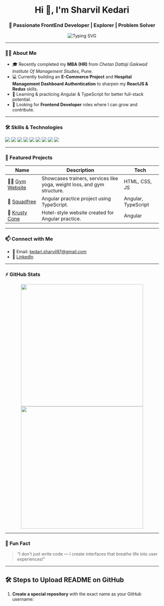 <h1 align="center">Hi 👋, I'm Sharvil Kedari</h1>
<h3 align="center">🚀 Passionate FrontEnd Developer | Explorer | Problem Solver</h3>

<p align="center">
  <img src="https://readme-typing-svg.demolab.com?font=Fira+Code&size=22&pause=1000&color=F78C6B&center=true&vCenter=true&width=500&lines=Frontend+Developer+%F0%9F%92%BB;Open+to+Frontend+Job+Opportunities+%F0%9F%8C%9F;React+%2B+Redux+%7C+Angular+%7C+JavaScript+Lover" alt="Typing SVG" />
</p>

---

### 👨‍💻 About Me

- 🎓 Recently completed my **MBA (HR)** from *Chetan Dattaji Gaikwad Institute Of Management Studies*, Pune.  
- 💻 Currently building an **E-Commerce Project** and **Hospital Management Dashboard Authentication** to sharpen my **ReactJS & Redux** skills.  
- 🌱 Learning & practicing Angular & TypeScript for better full-stack potential.  
- 🚀 Looking for **Frontend Developer** roles where I can grow and contribute.

---

### 🛠️ Skills & Technologies

<p align="left">
  <img src="https://img.shields.io/badge/HTML5-E34F26?style=for-the-badge&logo=html5&logoColor=white"/>
  <img src="https://img.shields.io/badge/CSS3-1572B6?style=for-the-badge&logo=css3&logoColor=white"/>
  <img src="https://img.shields.io/badge/JavaScript-F7DF1E?style=for-the-badge&logo=javascript&logoColor=black"/>
  <img src="https://img.shields.io/badge/Bootstrap-563D7C?style=for-the-badge&logo=bootstrap&logoColor=white"/>
  <img src="https://img.shields.io/badge/ReactJS-61DAFB?style=for-the-badge&logo=react&logoColor=black"/>
  <img src="https://img.shields.io/badge/Redux-764ABC?style=for-the-badge&logo=redux&logoColor=white"/>
  <img src="https://img.shields.io/badge/Angular-DD0031?style=for-the-badge&logo=angular&logoColor=white"/>
  <img src="https://img.shields.io/badge/TypeScript-007ACC?style=for-the-badge&logo=typescript&logoColor=white"/>
  <img src="https://img.shields.io/badge/SQL-336791?style=for-the-badge&logo=postgresql&logoColor=white"/>
</p>

---

### 📌 Featured Projects

| Name | Description | Tech |
|------|-------------|------|
| 🏋️‍♂️ [Gym Website](https://github.com/Sharvil25/gym-website.git) | Showcases trainers, services like yoga, weight loss, and gym structure. | HTML, CSS, JS |
| 👥 [Squadfree](https://github.com/Sharvil25/squadfree.git) | Angular practice project using TypeScript. | Angular, TypeScript |
| 🍔 [Krusty Cone](https://github.com/Sharvil25/hotel-website.git) | Hotel-style website created for Angular practice. | Angular |

---

### 📫 Connect with Me

- 📧 Email: kedari.sharvil97@gmail.com  
- 🔗 [LinkedIn](https://www.linkedin.com/in/sharvil-kedari-03b954226)

---

### ⚡ GitHub Stats

<p align="center">
  <img src="https://github-readme-stats.vercel.app/api?username=Sharvil25&show_icons=true&theme=radical" width="400" />
  <img src="https://github-readme-streak-stats.herokuapp.com/?user=Sharvil25&theme=radical" width="400" />
</p>

---

### 🧠 Fun Fact

> “I don't just write code — I create interfaces that breathe life into user experiences!”

---

## 🛠️ Steps to Upload README on GitHub

1. **Create a special repository** with the exact name as your GitHub username:

